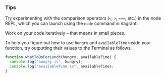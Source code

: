 ### Tips

Try experimenting with the comparison operators (`<`, `>`, `===`, etc.) in the node REPL, which you can launch using the `node` command in Vagrant.

Work on your code iteratively – that means in small pieces.

To help you figure out how to use `hungry` and `availableTime` inside your function, try outputting their values to the Terminal as follows.

```Javascript
function whatToDoForLunch(hungry, availableTime) {
  console.log("hungry is", hungry);
  console.log("availableTime is", availableTime);
}
```